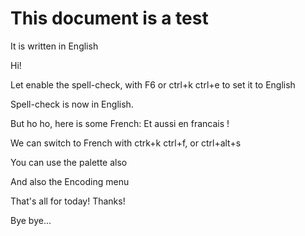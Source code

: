 

# This document is a test
It is written in English

Hi!

Let enable the spell-check,
with F6
or ctrl+k ctrl+e to set it to English

Spell-check is now in English.

But ho ho, here is some French:
Et aussi en francais !

We can switch to French with
ctrk+k ctrl+f,
or ctrl+alt+s

You can use the palette also

And also the Encoding menu

That's all for today!
Thanks!

Bye bye...



